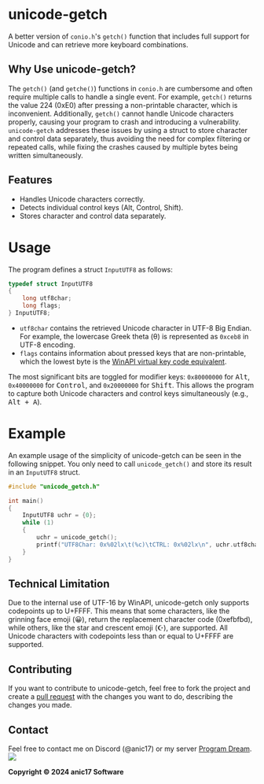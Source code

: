 # unicode-getch

A better version of `conio.h`'s `getch()` function that includes full support for Unicode and can retrieve more keyboard combinations.

## Why Use unicode-getch?

The `getch()` (and `getche()`) functions in `conio.h` are cumbersome and often require multiple calls to handle a single event. For example, `getch()` returns the value 224 (0xE0) after pressing a non-printable character, which is inconvenient. Additionally, `getch()` cannot handle Unicode characters properly, causing your program to crash and introducing a vulnerability. `unicode-getch` addresses these issues by using a struct to store character and control data separately, thus avoiding the need for complex filtering or repeated calls, while fixing the crashes caused by multiple bytes being written simultaneously.

## Features

- Handles Unicode characters correctly.
- Detects individual control keys (Alt, Control, Shift).
- Stores character and control data separately.

# Usage

The program defines a struct `InputUTF8` as follows:

```c
typedef struct InputUTF8
{
    long utf8char;
    long flags;
} InputUTF8;
```
- `utf8char` contains the retrieved Unicode character in UTF-8 Big Endian. For example, the lowercase Greek theta (θ) is represented as `0xceb8` in UTF-8 encoding.
- `flags` contains information about pressed keys that are non-printable, which the lowest byte is the [WinAPI virtual key code equivalent](https://learn.microsoft.com/en-us/windows/win32/inputdev/virtual-key-codes).

The most significant bits are toggled for modifier keys: `0x80000000` for <kbd>Alt</kbd>, `0x40000000` for <kbd>Control</kbd>, and `0x20000000` for <kbd>Shift</kbd>. This allows the program to capture both Unicode characters and control keys simultaneously (e.g., <kbd>Alt + A</kbd>).


# Example

An example usage of the simplicity of unicode-getch can be seen in the following snippet. You only need to call `unicode_getch()` and store its result in an `InputUTF8` struct.

```c
#include "unicode_getch.h"

int main()
{
    InputUTF8 uchr = {0};
    while (1)
    {
        uchr = unicode_getch();
        printf("UTF8Char: 0x%02lx\t(%c)\tCTRL: 0x%02lx\n", uchr.utf8char, uchr.utf8char, uchr.flags);
    }
}
```

## Technical Limitation

Due to the internal use of UTF-16 by WinAPI, unicode-getch only supports codepoints up to U+FFFF. This means that some characters, like the grinning face emoji (😀), return the replacement character code (0xefbfbd), while others, like the star and crescent emoji (☪), are supported. All Unicode characters with codepoints less than or equal to U+FFFF are supported.



## Contributing
If you want to contribute to unicode-getch, feel free to fork the project and create a [pull request](https://github.com/anic17/unicode-getch/pulls) with the changes you want to do, describing the changes you made.

## Contact

Feel free to contact me on Discord (@anic17) or my server <a href="https://discord.gg/J628dBqQgb">Program Dream</a>.  
<a href="https://discord.gg/J628dBqQgb"><img src="https://img.shields.io/discord/728958932210679869?style=flat-square&logo=appveyor"></a>


**Copyright &copy; 2024 anic17 Software**
<!-- 
View counter 
-->
<img src="https://hits.seeyoufarm.com/api/count/incr/badge.svg?url=https%3A%2F%2Fgithub.com%2Fanic17%2Funicode-getch&count_bg=%23FFFFFF&title_bg=%23FFFFFF&icon=&icon_color=%23FFFFFF&title=hits&edge_flat=false" height=0 width=0>
